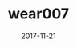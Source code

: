 ---
title: wear007
articlename: >-
  Using Wearable Devices and Smartphones to Track Physical Activity: Initial Activation, Sustained Use, and Step Counts Across Sociodemographic Characteristics in a National Sample
date: '2017-11-21'
authors: >-
  Mitesh S. Patel
source: 'https://annals.org/aim/article-abstract/2654953/using-wearable-devices-smartphones-track-physical-activity-initial-activation-sustained'
journal: AIM
spotlight: true
topic: Wearables
---